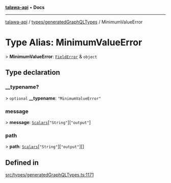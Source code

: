 [**talawa-api**](../../../README.md) • **Docs**

***

[talawa-api](../../../modules.md) / [types/generatedGraphQLTypes](../README.md) / MinimumValueError

# Type Alias: MinimumValueError

\> **MinimumValueError**: [`FieldError`](FieldError.md) & `object`

## Type declaration

### \_\_typename?

\> `optional` **\_\_typename**: `"MinimumValueError"`

### message

\> **message**: [`Scalars`](Scalars.md)\[`"String"`\]\[`"output"`\]

### path

\> **path**: [`Scalars`](Scalars.md)\[`"String"`\]\[`"output"`\][]

## Defined in

[src/types/generatedGraphQLTypes.ts:1171](https://github.com/PalisadoesFoundation/talawa-api/blob/f4877b986932181336f42a7336754de05976cd97/src/types/generatedGraphQLTypes.ts#L1171)
